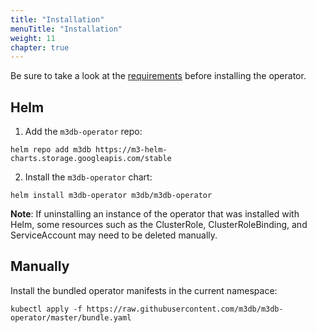 ```yaml
---
title: "Installation"
menuTitle: "Installation"
weight: 11
chapter: true
---
```


Be sure to take a look at the [requirements](/docs/operator/getting_started/requirements) before installing the operator.

## Helm

1. Add the `m3db-operator` repo:

```
helm repo add m3db https://m3-helm-charts.storage.googleapis.com/stable
```

2. Install the `m3db-operator` chart:

```
helm install m3db-operator m3db/m3db-operator
```

**Note**: If uninstalling an instance of the operator that was installed with Helm, some resources such as the
ClusterRole, ClusterRoleBinding, and ServiceAccount may need to be deleted manually.


## Manually

Install the bundled operator manifests in the current namespace:

```
kubectl apply -f https://raw.githubusercontent.com/m3db/m3db-operator/master/bundle.yaml
```

